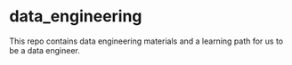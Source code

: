 # data_engineering

This repo contains data engineering materials and a learning path for us to be a data engineer.
